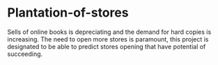 # Plantation-of-stores
Sells of online books is depreciating and the demand for hard copies is increasing. The need to open more stores is paramount, this project is designated to be able to  predict stores opening that have potential of succeeding.
